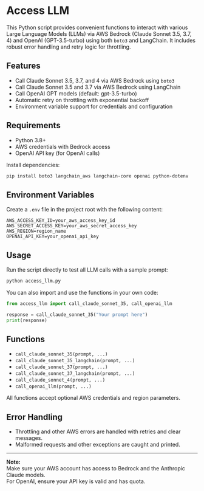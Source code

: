 # Access LLM

This Python script provides convenient functions to interact with various Large Language Models (LLMs) via AWS Bedrock (Claude Sonnet 3.5, 3.7, 4) and OpenAI (GPT-3.5-turbo) using both `boto3` and LangChain. It includes robust error handling and retry logic for throttling.

## Features

- Call Claude Sonnet 3.5, 3.7, and 4 via AWS Bedrock using `boto3`
- Call Claude Sonnet 3.5 and 3.7 via AWS Bedrock using LangChain
- Call OpenAI GPT models (default: gpt-3.5-turbo)
- Automatic retry on throttling with exponential backoff
- Environment variable support for credentials and configuration

## Requirements

- Python 3.8+
- AWS credentials with Bedrock access
- OpenAI API key (for OpenAI calls)

Install dependencies:
```bash
pip install boto3 langchain_aws langchain-core openai python-dotenv
```

## Environment Variables

Create a `.env` file in the project root with the following content:

```
AWS_ACCESS_KEY_ID=your_aws_access_key_id
AWS_SECRET_ACCESS_KEY=your_aws_secret_access_key
AWS_REGION=region_name
OPENAI_API_KEY=your_openai_api_key
```

## Usage

Run the script directly to test all LLM calls with a sample prompt:

```bash
python access_llm.py
```

You can also import and use the functions in your own code:

```python
from access_llm import call_claude_sonnet_35, call_openai_llm

response = call_claude_sonnet_35("Your prompt here")
print(response)
```

## Functions

- `call_claude_sonnet_35(prompt, ...)`  
- `call_claude_sonnet_35_langchain(prompt, ...)`
- `call_claude_sonnet_37(prompt, ...)`
- `call_claude_sonnet_37_langchain(prompt, ...)`
- `call_claude_sonnet_4(prompt, ...)`
- `call_openai_llm(prompt, ...)`

All functions accept optional AWS credentials and region parameters.

## Error Handling

- Throttling and other AWS errors are handled with retries and clear messages.
- Malformed requests and other exceptions are caught and printed.

---

**Note:**  
Make sure your AWS account has access to Bedrock and the Anthropic Claude models.  
For OpenAI, ensure your API key is valid and has quota.
